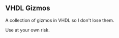 VHDL Gizmos
-----------

A collection of gizmos in VHDL so I don't lose them.

Use at your own risk.
